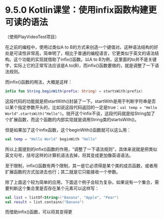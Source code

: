 # 9.5.0 Kotlin课堂：使用infix函数构建更可读的语法

（使用PlayVideoTest项目）

在之前的编程中，使用过类似A to B的方式来创造一个键值对。这种语法结构的好处是可读性非常高，简单明了，相比于普通的编程语言，它更类似于英文的语法结构。这个功能的实现就借助了infix()函数。以A to B为例，这里面的to并不是关键字，实际上它的正常写法应该是A.to(B)，而infix()函数要做的，就是调整了一下语法规则。

而infix()函数的用法，大概是这样：

```kotlin
infix fun String.beginWith(prefix: String) = startsWith(prefix)
```

这段代码的功能就是把startWith()封装了一下。startWith是用于判断字符串是否以某个指定参数开头的，比如说这段代码返回的一定是true：`val temp = "Hello World".startsWith("Hello")`。抛开这个infix不谈，这段代码就是给String加了个扩展函数，而这个函数的内部实现就是调用String类的startsWith()。

但是如果加了这个infix函数，这个beginWith()函数就可以这么用：

```kotlin
val temp = "Hello World" beginWith "Hello"
```

所以上面提到的infix()函数的作用，“调整了一下语法规则”，具体来说就是把类似英文句号，括号这样的计算机语法去掉，将其变成更加像英语语法。

至于限制，infix()函数有两个限制，其一是它必须得是某个类的成员函数，或者用扩展函数的方式加进去也行；其二就是它只能接收一个参数。

除了上面这个较为简单的应用，下面这个例子会较为复杂。如果说有一个集合，需要判断这个集合里是否存在某个元素可以这样写：

```kotlin
val list = listOf<String>("Banana", "Apple", "Pear")
val result = list.contains("Banana")
```

而借助infix()函数，可以将其变得更

